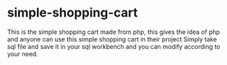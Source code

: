 # simple-shopping-cart
This is the simple shopping cart made from php, this gives the idea of php and anyone can use this simple shopping cart in their project
Simply take sql file and save it in your sql workbench and you can modify according to your need.
